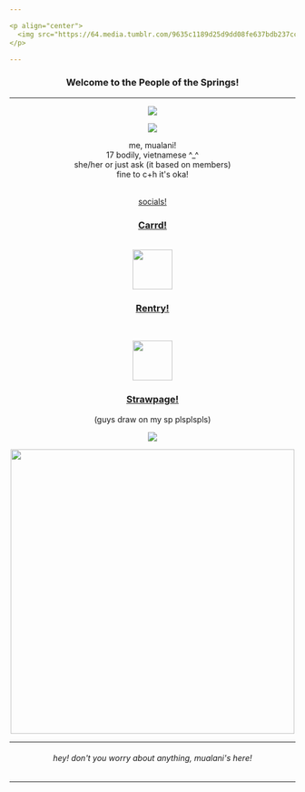 ```yaml
---

<p align="center">
  <img src="https://64.media.tumblr.com/9635c1189d25d9dd08fe637bdb237cc7/e5cde90135c8fe90-51/s1280x1920/cafd9779ab054b28b055e4f98898ab4c34bd3d53.pnj">
</p>

---
```


<div align="center"> 
  
### Welcome to the People of the Springs!

---

<p align="center">
   <img src="https://64.media.tumblr.com/eb02761f8e7a7f788db3a862c10a9a13/9b5440e66b68ceaf-dc/s1280x1920/f5cb344c04bfd99f0a5189e2f8e56476ca112e53.pnj">
</p>

<p align="center">
  <img src="https://64.media.tumblr.com/69d0f8174a8c4db4443d966fe7bc6940/13b15821a9a5bfce-7f/s2048x3072/68f8c8ce1f86378d0d1bf134518e5655cdbd36f8.pnj">
</p>

<div align="center"> 
  me, mualani!<br/>
  17 bodily, vietnamese ^_^<br/>
  she/her or just ask (it based on members)<br/>
  fine to c+h it's oka!
<div align="center"><br/>

 <ins>socials!</ins><br/>
<div align="center">  
  
### [Carrd!](https://dazzlestaries.carrd.co/)<br/>
<br/>
<div align="center">  
  <img src="https://64.media.tumblr.com/653fcbda5ade861cd83d5ee6f3bb66ba/64a0c5e58129ffb4-1a/s400x600/b811f8f8fae5d8c7e1cc96be940ede32636dce40.pnj"width="70">

<div align="center"> 

### [Rentry!](https://rentry.co/lilianaaa)<br/>
<br/>
<p align="center">
  <img src="https://64.media.tumblr.com/fc1fe93e3d15297b8d58948f9bd40c47/13b70724cbc41e24-2c/s250x400/f14da27cdd9b5af6c76dc16591c602ba0c835c14.pnj" width="70">
</p>

<div align="center"> 
  
### [Strawpage!](https://dazzlestaries.straw.page)<br/>
(guys draw on my sp plsplspls)

<p align="center">
  <img src="https://64.media.tumblr.com/69d0f8174a8c4db4443d966fe7bc6940/13b15821a9a5bfce-7f/s2048x3072/68f8c8ce1f86378d0d1bf134518e5655cdbd36f8.pnj">
</p>
<p align="center">
  <img src="https://64.media.tumblr.com/46c09fe245e89fa97355ee87900336bd/89433838dadb7155-81/s1280x1920/209f00d3fce935577f790a0bb6fe868c63101cbe.pnj" width="500">
</p>

---
<div align="center">  
  
###### hey! don't you worry about anything, mualani's here!
---
